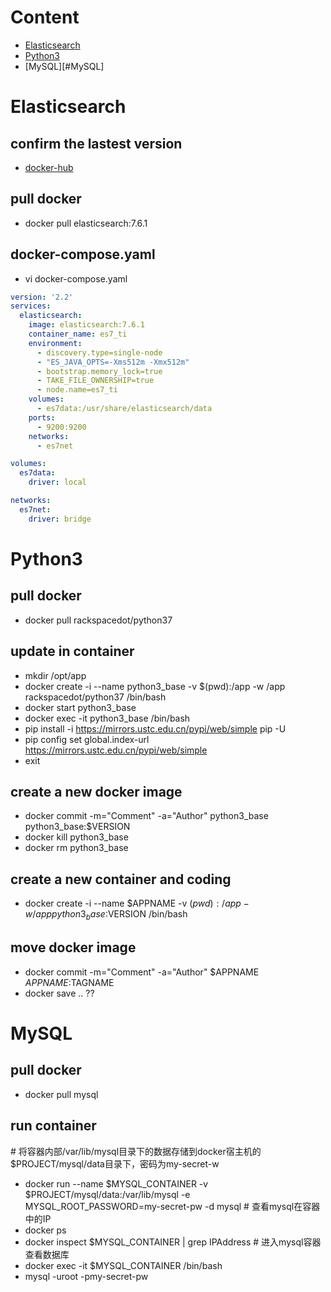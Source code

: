 # Content
* [Elasticsearch](#Elasticsearch)
* [Python3](#Python3)
* [MySQL][#MySQL]

# Elasticsearch
## confirm the lastest version
* [docker-hub](https://hub.docker.com/_/elasticsearch)
## pull docker
* docker pull elasticsearch:7.6.1
## docker-compose.yaml
* vi docker-compose.yaml
```yaml
version: '2.2'
services:
  elasticsearch:
    image: elasticsearch:7.6.1
    container_name: es7_ti
    environment:
      - discovery.type=single-node
      - "ES_JAVA_OPTS=-Xms512m -Xmx512m"
      - bootstrap.memory_lock=true
      - TAKE_FILE_OWNERSHIP=true
      - node.name=es7_ti
    volumes:
      - es7data:/usr/share/elasticsearch/data
    ports:
      - 9200:9200
    networks:
      - es7net

volumes:
  es7data:
    driver: local

networks:
  es7net:
    driver: bridge
```

# Python3
## pull docker
* docker pull rackspacedot/python37
## update in container
* mkdir /opt/app 
* docker create -i --name python3_base -v $(pwd):/app -w /app rackspacedot/python37 /bin/bash
* docker start python3_base
* docker exec -it python3_base /bin/bash
* pip install -i https://mirrors.ustc.edu.cn/pypi/web/simple pip -U
* pip config set global.index-url https://mirrors.ustc.edu.cn/pypi/web/simple
* exit
## create a new docker image
* docker commit -m="Comment" -a="Author" python3_base python3_base:$VERSION
* docker kill python3_base
* docker rm python3_base
## create a new container and coding
* docker create -i --name $APPNAME -v $(pwd):/app -w /app python3_base:$VERSION /bin/bash

## move docker image
* docker commit -m="Comment" -a="Author" $APPNAME $APPNAME:$TAGNAME
* docker save .. ??

# MySQL
## pull docker
* docker pull mysql
## run container
\# 将容器内部/var/lib/mysql目录下的数据存储到docker宿主机的$PROJECT/mysql/data目录下，密码为my-secret-w
* docker run --name $MYSQL_CONTAINER -v $PROJECT/mysql/data\:/var/lib/mysql -e MYSQL_ROOT_PASSWORD=my-secret-pw -d mysql
\# 查看mysql在容器中的IP
* docker ps
* docker inspect $MYSQL_CONTAINER | grep IPAddress
\# 进入mysql容器查看数据库
* docker exec -it $MYSQL_CONTAINER /bin/bash
* mysql -uroot -pmy-secret-pw
